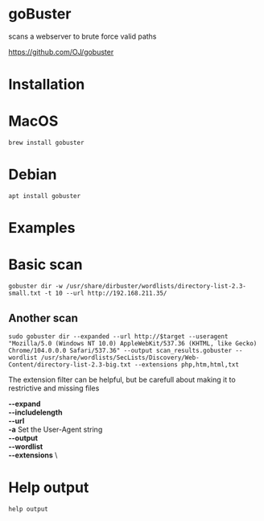 # goBuster
scans a webserver to brute force valid paths

https://github.com/OJ/gobuster

# Installation

# MacOS
    brew install gobuster

# Debian
    apt install gobuster

# Examples

# Basic scan
    gobuster dir -w /usr/share/dirbuster/wordlists/directory-list-2.3-small.txt -t 10 --url http://192.168.211.35/

## Another scan
    sudo gobuster dir --expanded --url http://$target --useragent "Mozilla/5.0 (Windows NT 10.0) AppleWebKit/537.36 (KHTML, like Gecko) Chrome/104.0.0.0 Safari/537.36" --output scan_results.gobuster --wordlist /usr/share/wordlists/SecLists/Discovery/Web-Content/directory-list-2.3-big.txt --extensions php,htm,html,txt

The extension filter can be helpful, but be carefull about making it to restrictive and missing files

**--expand** \
**--includelength** \
**--url** \
**-a** Set the User-Agent string \
**--output** \
**--wordlist** \
**--extensions** \

# Help output
```
help output
```